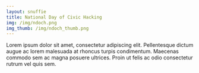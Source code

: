 ```yaml
---
layout: snuffie
title: National Day of Civic Hacking
img: /img/ndoch.png
img_thumb: /img/ndoch_thumb.png
---
```


Lorem ipsum dolor sit amet, consectetur adipiscing elit. Pellentesque dictum augue ac lorem malesuada at rhoncus turpis condimentum. Maecenas commodo sem ac magna posuere ultrices. Proin ut felis ac odio consectetur rutrum vel quis sem.

